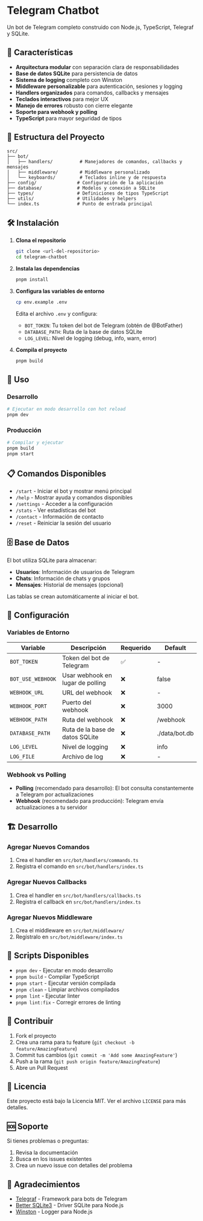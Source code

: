 # Telegram Chatbot

Un bot de Telegram completo construido con Node.js, TypeScript, Telegraf y SQLite.

## 🚀 Características

- **Arquitectura modular** con separación clara de responsabilidades
- **Base de datos SQLite** para persistencia de datos
- **Sistema de logging** completo con Winston
- **Middleware personalizable** para autenticación, sesiones y logging
- **Handlers organizados** para comandos, callbacks y mensajes
- **Teclados interactivos** para mejor UX
- **Manejo de errores** robusto con cierre elegante
- **Soporte para webhook y polling**
- **TypeScript** para mayor seguridad de tipos

## 📁 Estructura del Proyecto

```
src/
├── bot/
│   ├── handlers/          # Manejadores de comandos, callbacks y mensajes
│   ├── middleware/        # Middleware personalizado
│   └── keyboards/         # Teclados inline y de respuesta
├── config/               # Configuración de la aplicación
├── database/             # Modelos y conexión a SQLite
├── types/                # Definiciones de tipos TypeScript
├── utils/                # Utilidades y helpers
└── index.ts              # Punto de entrada principal
```

## 🛠️ Instalación

1. **Clona el repositorio**
   ```bash
   git clone <url-del-repositorio>
   cd telegram-chatbot
   ```

2. **Instala las dependencias**
   ```bash
   pnpm install
   ```

3. **Configura las variables de entorno**
   ```bash
   cp env.example .env
   ```
   
   Edita el archivo `.env` y configura:
   - `BOT_TOKEN`: Tu token del bot de Telegram (obtén de @BotFather)
   - `DATABASE_PATH`: Ruta de la base de datos SQLite
   - `LOG_LEVEL`: Nivel de logging (debug, info, warn, error)

4. **Compila el proyecto**
   ```bash
   pnpm build
   ```

## 🚀 Uso

### Desarrollo
```bash
# Ejecutar en modo desarrollo con hot reload
pnpm dev
```

### Producción
```bash
# Compilar y ejecutar
pnpm build
pnpm start
```

## 📋 Comandos Disponibles

- `/start` - Iniciar el bot y mostrar menú principal
- `/help` - Mostrar ayuda y comandos disponibles
- `/settings` - Acceder a la configuración
- `/stats` - Ver estadísticas del bot
- `/contact` - Información de contacto
- `/reset` - Reiniciar la sesión del usuario

## 🗄️ Base de Datos

El bot utiliza SQLite para almacenar:
- **Usuarios**: Información de usuarios de Telegram
- **Chats**: Información de chats y grupos
- **Mensajes**: Historial de mensajes (opcional)

Las tablas se crean automáticamente al iniciar el bot.

## 🔧 Configuración

### Variables de Entorno

| Variable | Descripción | Requerido | Default |
|----------|-------------|-----------|---------|
| `BOT_TOKEN` | Token del bot de Telegram | ✅ | - |
| `BOT_USE_WEBHOOK` | Usar webhook en lugar de polling | ❌ | false |
| `WEBHOOK_URL` | URL del webhook | ❌ | - |
| `WEBHOOK_PORT` | Puerto del webhook | ❌ | 3000 |
| `WEBHOOK_PATH` | Ruta del webhook | ❌ | /webhook |
| `DATABASE_PATH` | Ruta de la base de datos SQLite | ❌ | ./data/bot.db |
| `LOG_LEVEL` | Nivel de logging | ❌ | info |
| `LOG_FILE` | Archivo de log | ❌ | - |

### Webhook vs Polling

- **Polling** (recomendado para desarrollo): El bot consulta constantemente a Telegram por actualizaciones
- **Webhook** (recomendado para producción): Telegram envía actualizaciones a tu servidor

## 🏗️ Desarrollo

### Agregar Nuevos Comandos

1. Crea el handler en `src/bot/handlers/commands.ts`
2. Registra el comando en `src/bot/handlers/index.ts`

### Agregar Nuevos Callbacks

1. Crea el handler en `src/bot/handlers/callbacks.ts`
2. Registra el callback en `src/bot/handlers/index.ts`

### Agregar Nuevos Middleware

1. Crea el middleware en `src/bot/middleware/`
2. Regístralo en `src/bot/middleware/index.ts`

## 📝 Scripts Disponibles

- `pnpm dev` - Ejecutar en modo desarrollo
- `pnpm build` - Compilar TypeScript
- `pnpm start` - Ejecutar versión compilada
- `pnpm clean` - Limpiar archivos compilados
- `pnpm lint` - Ejecutar linter
- `pnpm lint:fix` - Corregir errores de linting

## 🤝 Contribuir

1. Fork el proyecto
2. Crea una rama para tu feature (`git checkout -b feature/AmazingFeature`)
3. Commit tus cambios (`git commit -m 'Add some AmazingFeature'`)
4. Push a la rama (`git push origin feature/AmazingFeature`)
5. Abre un Pull Request

## 📄 Licencia

Este proyecto está bajo la Licencia MIT. Ver el archivo `LICENSE` para más detalles.

## 🆘 Soporte

Si tienes problemas o preguntas:

1. Revisa la documentación
2. Busca en los issues existentes
3. Crea un nuevo issue con detalles del problema

## 🙏 Agradecimientos

- [Telegraf](https://telegraf.js.org/) - Framework para bots de Telegram
- [Better SQLite3](https://github.com/WiseLibs/better-sqlite3) - Driver SQLite para Node.js
- [Winston](https://github.com/winstonjs/winston) - Logger para Node.js
